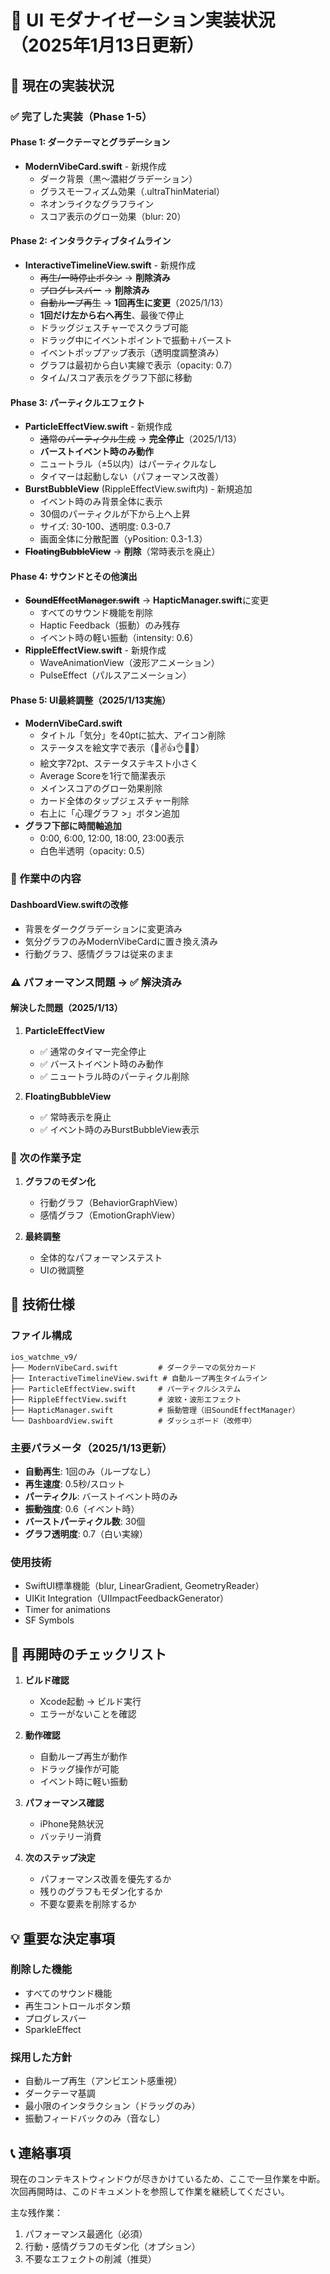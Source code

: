 # 🎨 UI モダナイゼーション実装状況（2025年1月13日更新）

## 📌 現在の実装状況

### ✅ 完了した実装（Phase 1-5）

#### **Phase 1: ダークテーマとグラデーション**
- **ModernVibeCard.swift** - 新規作成
  - ダーク背景（黒〜濃紺グラデーション）
  - グラスモーフィズム効果（.ultraThinMaterial）
  - ネオンライクなグラフライン
  - スコア表示のグロー効果（blur: 20）

#### **Phase 2: インタラクティブタイムライン** 
- **InteractiveTimelineView.swift** - 新規作成
  - ~~再生/一時停止ボタン~~ → **削除済み**
  - ~~プログレスバー~~ → **削除済み**
  - ~~自動ループ再生~~ → **1回再生に変更**（2025/1/13）
  - **1回だけ左から右へ再生**、最後で停止
  - ドラッグジェスチャーでスクラブ可能
  - ドラッグ中にイベントポイントで振動＋バースト
  - イベントポップアップ表示（透明度調整済み）
  - グラフは最初から白い実線で表示（opacity: 0.7）
  - タイム/スコア表示をグラフ下部に移動

#### **Phase 3: パーティクルエフェクト**
- **ParticleEffectView.swift** - 新規作成
  - ~~通常のパーティクル生成~~ → **完全停止**（2025/1/13）
  - **バーストイベント時のみ動作**
  - ニュートラル（±5以内）はパーティクルなし
  - タイマーは起動しない（パフォーマンス改善）
- **BurstBubbleView** (RippleEffectView.swift内) - 新規追加
  - イベント時のみ背景全体に表示
  - 30個のパーティクルが下から上へ上昇
  - サイズ: 30-100、透明度: 0.3-0.7
  - 画面全体に分散配置（yPosition: 0.3-1.3）
- ~~**FloatingBubbleView**~~ → **削除**（常時表示を廃止）

#### **Phase 4: サウンドとその他演出**
- ~~**SoundEffectManager.swift**~~ → **HapticManager.swift**に変更
  - すべてのサウンド機能を削除
  - Haptic Feedback（振動）のみ残存
  - イベント時の軽い振動（intensity: 0.6）
- **RippleEffectView.swift** - 新規作成
  - WaveAnimationView（波形アニメーション）
  - PulseEffect（パルスアニメーション）

#### **Phase 5: UI最終調整**（2025/1/13実施）
- **ModernVibeCard.swift**
  - タイトル「気分」を40ptに拡大、アイコン削除
  - ステータスを絵文字で表示（👏✌️👍👌💪💔）
  - 絵文字72pt、ステータステキスト小さく
  - Average Scoreを1行で簡潔表示
  - メインスコアのグロー効果削除
  - カード全体のタップジェスチャー削除
  - 右上に「心理グラフ >」ボタン追加
- **グラフ下部に時間軸追加**
  - 0:00, 6:00, 12:00, 18:00, 23:00表示
  - 白色半透明（opacity: 0.5）

### 🚧 作業中の内容

#### **DashboardView.swift**の改修
- 背景をダークグラデーションに変更済み
- 気分グラフのみModernVibeCardに置き換え済み
- 行動グラフ、感情グラフは従来のまま

### ⚠️ パフォーマンス問題 → ✅ 解決済み

#### **解決した問題**（2025/1/13）
1. **ParticleEffectView**
   - ✅ 通常のタイマー完全停止
   - ✅ バーストイベント時のみ動作
   - ✅ ニュートラル時のパーティクル削除

2. **FloatingBubbleView**
   - ✅ 常時表示を廃止
   - ✅ イベント時のみBurstBubbleView表示

### 📝 次の作業予定

1. **グラフのモダン化**
   - 行動グラフ（BehaviorGraphView）
   - 感情グラフ（EmotionGraphView）

2. **最終調整**
   - 全体的なパフォーマンステスト
   - UIの微調整

## 🔧 技術仕様

### ファイル構成
```
ios_watchme_v9/
├── ModernVibeCard.swift         # ダークテーマの気分カード
├── InteractiveTimelineView.swift # 自動ループ再生タイムライン
├── ParticleEffectView.swift     # パーティクルシステム
├── RippleEffectView.swift       # 波紋・波形エフェクト
├── HapticManager.swift          # 振動管理（旧SoundEffectManager）
└── DashboardView.swift          # ダッシュボード（改修中）
```

### 主要パラメータ（2025/1/13更新）
- **自動再生**: 1回のみ（ループなし）
- **再生速度**: 0.5秒/スロット
- **パーティクル**: バーストイベント時のみ
- **振動強度**: 0.6（イベント時）
- **バーストパーティクル数**: 30個
- **グラフ透明度**: 0.7（白い実線）

### 使用技術
- SwiftUI標準機能（blur, LinearGradient, GeometryReader）
- UIKit Integration（UIImpactFeedbackGenerator）
- Timer for animations
- SF Symbols

## 🎯 再開時のチェックリスト

1. **ビルド確認**
   - Xcode起動 → ビルド実行
   - エラーがないことを確認

2. **動作確認**
   - 自動ループ再生が動作
   - ドラッグ操作が可能
   - イベント時に軽い振動

3. **パフォーマンス確認**
   - iPhone発熱状況
   - バッテリー消費

4. **次のステップ決定**
   - パフォーマンス改善を優先するか
   - 残りのグラフもモダン化するか
   - 不要な要素を削除するか

## 💡 重要な決定事項

### 削除した機能
- すべてのサウンド機能
- 再生コントロールボタン類
- プログレスバー
- SparkleEffect

### 採用した方針
- 自動ループ再生（アンビエント感重視）
- ダークテーマ基調
- 最小限のインタラクション（ドラッグのみ）
- 振動フィードバックのみ（音なし）

## 📞 連絡事項

現在のコンテキストウィンドウが尽きかけているため、ここで一旦作業を中断。
次回再開時は、このドキュメントを参照して作業を継続してください。

主な残作業：
1. パフォーマンス最適化（必須）
2. 行動・感情グラフのモダン化（オプション）
3. 不要なエフェクトの削減（推奨）